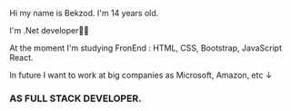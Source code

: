 <p>Hi my name is Bekzod. I'm 14 years old.</p>
<p>I'm .Net developer🧑‍💻</p>
<p>At the moment I'm studying FronEnd : HTML, CSS, Bootstrap, JavaScript React.</p>
<p>In future I want to work at big companies as Microsoft, Amazon, <epam> etc ↓</p><h3>AS FULL STACK DEVELOPER.</h3>

<!---
bekzod28072009/bekzod28072009 is a ✨ special ✨ repository because its `README.md` (this file) appears on your GitHub profile.
You can click the Preview link to take a look at your changes.
--->
